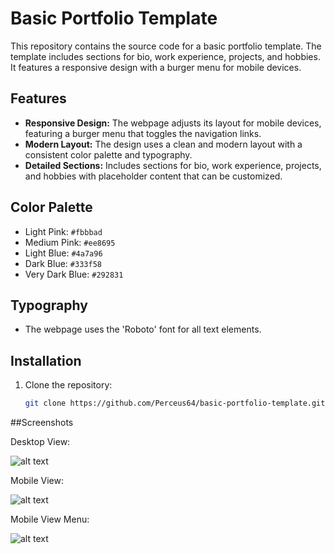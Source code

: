 # Basic Portfolio Template

This repository contains the source code for a basic portfolio template. The template includes sections for bio, work experience, projects, and hobbies. It features a responsive design with a burger menu for mobile devices.

## Features

- **Responsive Design:** The webpage adjusts its layout for mobile devices, featuring a burger menu that toggles the navigation links.
- **Modern Layout:** The design uses a clean and modern layout with a consistent color palette and typography.
- **Detailed Sections:** Includes sections for bio, work experience, projects, and hobbies with placeholder content that can be customized.

## Color Palette

- Light Pink: `#fbbbad`
- Medium Pink: `#ee8695`
- Light Blue: `#4a7a96`
- Dark Blue: `#333f58`
- Very Dark Blue: `#292831`

## Typography

- The webpage uses the 'Roboto' font for all text elements.

## Installation

1. Clone the repository:
   ```bash
   git clone https://github.com/Perceus64/basic-portfolio-template.git

##Screenshots

Desktop View:

![alt text](https://github.com/Perceus64/basic-portfolio-template/blob/main/desk.PNG)

Mobile View:

![alt text](https://github.com/Perceus64/basic-portfolio-template/blob/main/mob.PNG)

Mobile View Menu:

![alt text](https://github.com/Perceus64/basic-portfolio-template/blob/main/mob-menu.PNG)
